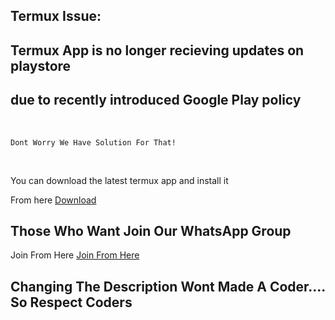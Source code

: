 ## Termux Issue:
## Termux App is no longer recieving updates on playstore
## due to recently introduced Google Play policy 
<br>

~~~
Dont Worry We Have Solution For That!
~~~
<br>

You can download the latest termux app and install it 

From here <a href="https://f-droid.org/repo/com.termux_117.apk">Download</a>
## Those Who Want Join Our WhatsApp Group 
Join From Here <a href="https://chat.whatsapp.com/G2igpQ7nOKBFEElImGfmR6">Join From Here</a>
## Changing The Description Wont Made A Coder.... So Respect Coders

